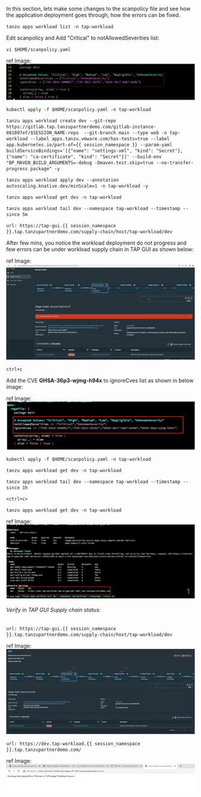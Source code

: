 In this section, lets make some changes to the scanpolicy file and see how the application deployment goes through, how the errors can be fixed. 

```execute
tanzu apps workload list -n tap-workload
```

Edit scanpolicy and Add "Critical" to notAllowedSeverities list: 

```execute
vi $HOME/scanpolicy.yaml
```

ref Image: ![Scanpolicy](images/scanpolicy-1.png)

```execute
kubectl apply -f $HOME/scanpolicy.yaml -n tap-workload
```

```execute
tanzu apps workload create dev --git-repo https://gitlab.tap.tanzupartnerdemo.com/gitlab-instance-081097ef/$SESSION_NAME-repo  --git-branch main --type web -n tap-workload --label apps.tanzu.vmware.com/has-tests=true --label app.kubernetes.io/part-of={{ session_namespace }} --param-yaml buildServiceBindings='[{"name": "settings-xml", "kind": "Secret"}, {"name": "ca-certificate", "kind": "Secret"}]' --build-env "BP_MAVEN_BUILD_ARGUMENTS=-debug -Dmaven.test.skip=true --no-transfer-progress package" -y
```

```execute
tanzu apps workload apply dev --annotation autoscaling.knative.dev/minScale=1 -n tap-workload -y
```

```execute
tanzu apps workload get dev -n tap-workload
```

```execute
tanzu apps workload tail dev --namespace tap-workload --timestamp --since 5m
```

```dashboard:open-url in app stream url
url: https://tap-gui.{{ session_namespace }}.tap.tanzupartnerdemo.com/supply-chain/host/tap-workload/dev
```

After few mins, you notice the workload deployment do not progress and few errors can be under workload supply chain in TAP GUI as shown below: 

ref Image: ![Scanpolicy](images/scan-1.png)

```execute
ctrl+c
```

Add the CVE **GHSA-36p3-wjmg-h94x** to ignoreCves list as shown in below image: 

ref Image: ![Scanpolicy](images/scan-2.png)

```execute
kubectl apply -f $HOME/scanpolicy.yaml -n tap-workload
```

```execute
tanzu apps workload get dev -n tap-workload
```

```execute
tanzu apps workload tail dev --namespace tap-workload --timestamp --since 1h
```

```execute
<ctrl+c>
```

```execute
tanzu apps workload get dev -n tap-workload
```

ref Image: ![Scanpolicy](images/scan-3.png)

###### Verify in TAP GUI Supply chain status: 

```dashboard:open-url - App Stream
url: https://tap-gui.{{ session_namespace }}.tap.tanzupartnerdemo.com/supply-chain/host/tap-workload/dev
```

ref Image: ![Scanpolicy](images/scan-4.png)


```dashboard:open-url
url: https://dev.tap-workload.{{ session_namespace }}.tap.tanzupartnerdemo.com/
```

ref Image: ![Scanpolicy](images/scan-5.png)
